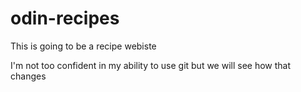 # odin-recipes
This is going to be a recipe webiste

I'm not too confident in my ability to use git but we will see how that changes

